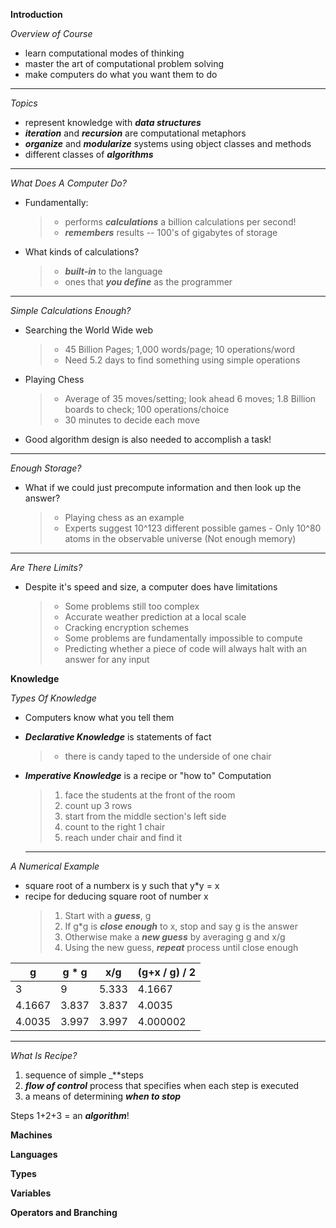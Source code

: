 **Introduction**

  _Overview of Course_
  * learn computational modes of thinking 
  * master the art of computational problem solving
  * make computers do what you want them to do 
  
  ___
  
  _Topics_
  
  * represent knowledge with _**data structures**_
  * _**iteration**_ and _**recursion**_ are computational metaphors 
  * _**organize**_ and _**modularize**_ systems using object classes and methods 
  * different classes of _**algorithms**_
  
  ___
  
  _What Does A Computer Do?_
  
  * Fundamentally:
    > * performs _**calculations**_ a billion calculations per second!
    > * _**remembers**_ results -- 100's of gigabytes of storage 
  * What kinds of calculations? 
    > * _**built-in**_ to the language 
    > * ones that _**you define**_ as the programmer 
    
  ___
  
  _Simple Calculations Enough?_
  
  * Searching the World Wide web
    > * 45 Billion Pages; 1,000 words/page; 10 operations/word
    > * Need 5.2 days to find something using simple operations
  * Playing Chess
    > * Average of 35 moves/setting; look ahead 6 moves; 1.8 Billion boards to check; 100 operations/choice
    > * 30 minutes to decide each move
  * Good algorithm design is also needed to accomplish a task!
  
  ___

  _Enough Storage?_
  
  * What if we could just precompute information and then look up the answer?
    > * Playing chess as an example
      > * Experts suggest 10^123 different possible games
        - Only 10^80 atoms in the observable universe (Not enough memory)
  ___
  
  _Are There Limits?_
  
  * Despite it's speed and size, a computer does have limitations 
    > * Some problems still too complex
      > * Accurate weather prediction at a local scale
      > * Cracking encryption schemes
    > * Some problems are fundamentally impossible to compute
      > * Predicting whether a piece of code will always halt with an answer for any input
  
**Knowledge**

_Types Of Knowledge_

* Computers know what you tell them
* _**Declarative Knowledge**_ is statements of fact
  > * there is candy taped to the underside of one chair
* _**Imperative Knowledge**_ is a recipe or "how to" 
  Computation
  > 1. face the students at the front of the room
  > 2. count up 3 rows
  > 3. start from the middle section's left side
  > 4. count to the right 1 chair
  > 5. reach under chair and find it
  
  ---

_A Numerical Example_

* square root of a numberx is y such that y*y = x
* recipe for deducing square root of number x 
  > 1. Start with a _**guess**_, g
  > 2. If g*g is _**close enough**_ to x, stop and say g is the answer
  > 3. Otherwise make a _**new guess**_ by averaging g and x/g
  > 4. Using the new guess, _**repeat**_ process until close enough

| g             | g * g          | x/g           | (g+x / g) / 2 |
| -----------   | -----------    | -----------   | -----------   |
| 3             | 9              | 5.333         | 4.1667        |
| 4.1667        | 3.837          | 3.837         |  4.0035       |
| 4.0035        | 3.997          | 3.997         |  4.000002     |

---

_What Is Recipe?_

   1) sequence of simple _**steps
   2) _**flow of control**_ process that specifies when each step is executed
   3) a means of determining _**when to stop**_
   
Steps 1+2+3 = an _**algorithm**_!

**Machines**



**Languages**

**Types**

**Variables**

**Operators and Branching**


